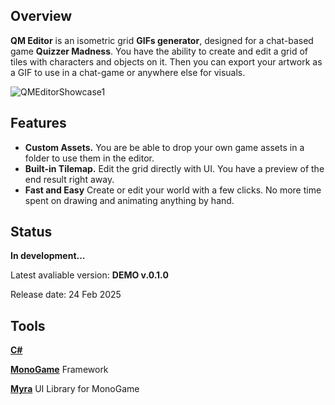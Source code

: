 ## Overview
**QM Editor** is an isometric grid **GIFs generator**, designed for a chat-based game **Quizzer Madness**.
You have the ability to create and edit a grid of tiles with characters and objects on it.
Then you can export your artwork as a GIF to use in a chat-game or anywhere else for visuals.

![QMEditorShowcase1](https://github.com/user-attachments/assets/a70570e4-a4ef-4e4e-9c2d-45a857d65785)

## Features
* **Custom Assets.** You are be able to drop your own game assets in a folder to use them in the editor.
* **Built-in Tilemap.** Edit the grid directly with UI. You have a preview of the end result right away.
* **Fast and Easy** Create or edit your world with a few clicks. No more time spent on drawing and animating anything by hand.

## Status
**In development...**

Latest avaliable version: **DEMO v.0.1.0**

Release date: 24 Feb 2025

## Tools
**[C#](https://dotnet.microsoft.com/)**

**[MonoGame](https://monogame.net/)** Framework

**[Myra](https://github.com/rds1983/Myra)** UI Library for MonoGame
